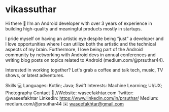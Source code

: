 # vikassuthar
Hi there 👋
I’m an Android developer with over 3 years of experience in building high-quality and meaningful products mostly in startups.

I pride myself on having an artistic eye despite being “just” a developer and I love opportunities where I can utilize both the artistic and the technical aspects of my brain. Furthermore, I love being part of the Android community by networking with Android devs in annual conferences and writing blog posts on topics related to Android (medium.com/@prsuthar44).

Interested in working together? Let's grab a coffee and talk tech, music, TV shows, or latest adventures.

Skills 💻
Languages: Kotlin; Java; Swift
Interests: Machine Learning; UI/UX; Photography
Contact 📮
//Website: waseefakhtar.com
Twitter: @waseefakhtar
LinkedIn: https://www.linkedin.com/in/prsuthar/
Medium: medium.com/@prsuthar44
✉️ waseefakhtar@gmail.com
